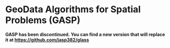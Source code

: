 GeoData Algorithms for Spatial Problems (GASP)
====================

**GASP has been discontinued. You can find a new version that will replace it at https://github.com/jasp382/glass**
